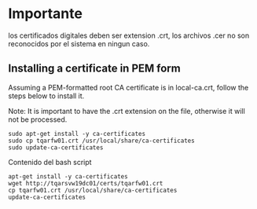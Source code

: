 # Importante
los certificados digitales deben ser extension .crt, los archivos .cer no son reconocidos por el sistema en ningun caso.

## Installing a certificate in PEM form
Assuming a PEM-formatted root CA certificate is in local-ca.crt, follow the steps below to install it.

Note: It is important to have the .crt extension on the file, otherwise it will not be processed.
```
sudo apt-get install -y ca-certificates
sudo cp tqarfw01.crt /usr/local/share/ca-certificates
sudo update-ca-certificates
```
Contenido del bash script
```
apt-get install -y ca-certificates
wget http://tqarsvw19dc01/certs/tqarfw01.crt
cp tqarfw01.crt /usr/local/share/ca-certificates
update-ca-certificates
```